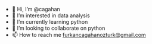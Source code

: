 - 👋 Hi, I’m @cagahan
- 👀 I’m interested in data analysis
- 🌱 I’m currently learning python
- 💞️ I’m looking to collaborate on python
- 📫 How to reach me furkancagahanozturk@gmail.com

<!---
cagahan/cagahan is a ✨ special ✨ repository because its `README.md` (this file) appears on your GitHub profile.
You can click the Preview link to take a look at your changes.
--->
